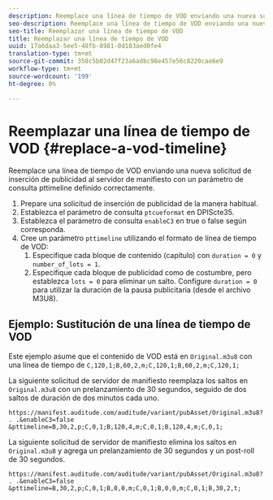 ```yaml
---
description: Reemplace una línea de tiempo de VOD enviando una nueva solicitud de inserción de publicidad al servidor de manifiesto con un parámetro de consulta pttimeline definido correctamente.
seo-description: Reemplace una línea de tiempo de VOD enviando una nueva solicitud de inserción de publicidad al servidor de manifiesto con un parámetro de consulta pttimeline definido correctamente.
seo-title: Reemplazar una línea de tiempo de VOD
title: Reemplazar una línea de tiempo de VOD
uuid: 17a6daa3-5ee5-48fb-8981-0d183aed0fe4
translation-type: tm+mt
source-git-commit: 358c5b02d47f23a6adbc98e457e56c8220cae6e9
workflow-type: tm+mt
source-wordcount: '199'
ht-degree: 0%

---
```



# Reemplazar una línea de tiempo de VOD {#replace-a-vod-timeline}

Reemplace una línea de tiempo de VOD enviando una nueva solicitud de inserción de publicidad al servidor de manifiesto con un parámetro de consulta pttimeline definido correctamente.

1. Prepare una solicitud de inserción de publicidad de la manera habitual.
1. Establezca el parámetro de consulta `ptcueformat` en DPIScte35.
1. Establezca el parámetro de consulta `enableC3` en true o false según corresponda.
1. Cree un parámetro `pttimeline` utilizando el formato de línea de tiempo de VOD:
   1. Especifique cada bloque de contenido (capítulo) con `duration = 0` y `number_of_lots = 1`.
   1. Especifique cada bloque de publicidad como de costumbre, pero establezca `lots = 0` para eliminar un salto. Configure `duration = 0` para utilizar la duración de la pausa publicitaria (desde el archivo M3U8).

## Ejemplo: Sustitución de una línea de tiempo de VOD

Este ejemplo asume que el contenido de VOD está en `Original.m3u8` con una línea de tiempo de `C,120,1;B,60,2,m;C,120,1;B,60,2,m;C,120,1;`

La siguiente solicitud de servidor de manifiesto reemplaza los saltos en `Original.m3u8` con un prelanzamiento de 30 segundos, seguido de dos saltos de duración de dos minutos cada uno.

```
https://manifest.auditude.com/auditude/variant/pubAsset/Original.m3u8?. . .&enableC3=false 
&pttimeline=B,30,2,p;C,0,1;B,120,4,m;C,0,1;B,120,4,m;C,0,1;
```

La siguiente solicitud de servidor de manifiesto elimina los saltos en `Original.m3u8` y agrega un prelanzamiento de 30 segundos y un post-roll de 30 segundos.

```
https://manifest.auditude.com/auditude/variant/pubAsset/Original.m3u8?. . .&enableC3=false 
&pttimeline=B,30,2,p;C,0,1;B,0,0,m;C,0,1;B,0,0,m;C,0,1;B,30,2,t;
```
